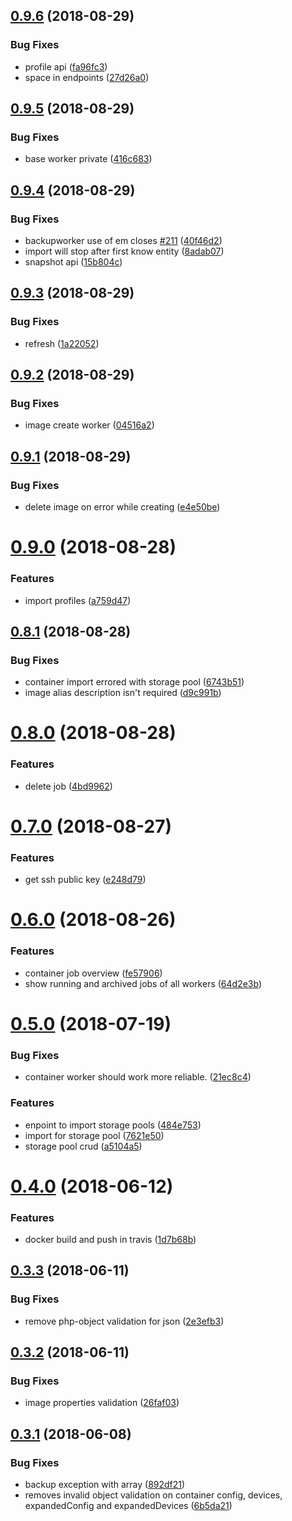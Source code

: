 ## [0.9.6](https://github.com/LexicForLXD/Backend/compare/v0.9.5...v0.9.6) (2018-08-29)


### Bug Fixes

* profile api ([fa96fc3](https://github.com/LexicForLXD/Backend/commit/fa96fc3))
* space in endpoints ([27d26a0](https://github.com/LexicForLXD/Backend/commit/27d26a0))

## [0.9.5](https://github.com/LexicForLXD/Backend/compare/v0.9.4...v0.9.5) (2018-08-29)


### Bug Fixes

* base worker private ([416c683](https://github.com/LexicForLXD/Backend/commit/416c683))

## [0.9.4](https://github.com/LexicForLXD/Backend/compare/v0.9.3...v0.9.4) (2018-08-29)


### Bug Fixes

* backupworker use of em closes [#211](https://github.com/LexicForLXD/Backend/issues/211) ([40f46d2](https://github.com/LexicForLXD/Backend/commit/40f46d2))
* import will stop after first know entity ([8adab07](https://github.com/LexicForLXD/Backend/commit/8adab07))
* snapshot api ([15b804c](https://github.com/LexicForLXD/Backend/commit/15b804c))

## [0.9.3](https://github.com/LexicForLXD/Backend/compare/v0.9.2...v0.9.3) (2018-08-29)


### Bug Fixes

* refresh ([1a22052](https://github.com/LexicForLXD/Backend/commit/1a22052))

## [0.9.2](https://github.com/LexicForLXD/Backend/compare/v0.9.1...v0.9.2) (2018-08-29)


### Bug Fixes

* image create worker ([04516a2](https://github.com/LexicForLXD/Backend/commit/04516a2))

## [0.9.1](https://github.com/LexicForLXD/Backend/compare/v0.9.0...v0.9.1) (2018-08-29)


### Bug Fixes

* delete image on error while creating ([e4e50be](https://github.com/LexicForLXD/Backend/commit/e4e50be))

# [0.9.0](https://github.com/LexicForLXD/Backend/compare/v0.8.1...v0.9.0) (2018-08-28)


### Features

* import profiles ([a759d47](https://github.com/LexicForLXD/Backend/commit/a759d47))

## [0.8.1](https://github.com/LexicForLXD/Backend/compare/v0.8.0...v0.8.1) (2018-08-28)


### Bug Fixes

* container import errored with storage pool ([6743b51](https://github.com/LexicForLXD/Backend/commit/6743b51))
* image alias description isn't required ([d9c991b](https://github.com/LexicForLXD/Backend/commit/d9c991b))

# [0.8.0](https://github.com/LexicForLXD/Backend/compare/v0.7.0...v0.8.0) (2018-08-28)


### Features

* delete job ([4bd9962](https://github.com/LexicForLXD/Backend/commit/4bd9962))

# [0.7.0](https://github.com/LexicForLXD/Backend/compare/v0.6.0...v0.7.0) (2018-08-27)


### Features

* get ssh public key ([e248d79](https://github.com/LexicForLXD/Backend/commit/e248d79))

# [0.6.0](https://github.com/LexicForLXD/Backend/compare/v0.5.0...v0.6.0) (2018-08-26)


### Features

* container job overview ([fe57906](https://github.com/LexicForLXD/Backend/commit/fe57906))
* show running and archived jobs of all workers ([64d2e3b](https://github.com/LexicForLXD/Backend/commit/64d2e3b))

# [0.5.0](https://github.com/LexicForLXD/Backend/compare/v0.4.0...v0.5.0) (2018-07-19)


### Bug Fixes

* container worker should work more reliable. ([21ec8c4](https://github.com/LexicForLXD/Backend/commit/21ec8c4))


### Features

* enpoint to import storage pools ([484e753](https://github.com/LexicForLXD/Backend/commit/484e753))
* import for storage pool ([7621e50](https://github.com/LexicForLXD/Backend/commit/7621e50))
* storage pool crud ([a5104a5](https://github.com/LexicForLXD/Backend/commit/a5104a5))

# [0.4.0](https://github.com/LexicForLXD/Backend/compare/v0.3.3...v0.4.0) (2018-06-12)


### Features

* docker build and push in travis ([1d7b68b](https://github.com/LexicForLXD/Backend/commit/1d7b68b))

## [0.3.3](https://github.com/LexicForLXD/Backend/compare/v0.3.2...v0.3.3) (2018-06-11)


### Bug Fixes

* remove php-object validation for json ([2e3efb3](https://github.com/LexicForLXD/Backend/commit/2e3efb3))

## [0.3.2](https://github.com/LexicForLXD/Backend/compare/v0.3.1...v0.3.2) (2018-06-11)


### Bug Fixes

* image properties validation ([26faf03](https://github.com/LexicForLXD/Backend/commit/26faf03))

## [0.3.1](https://github.com/LexicForLXD/Backend/compare/v0.3.0...v0.3.1) (2018-06-08)


### Bug Fixes

* backup exception with array ([892df21](https://github.com/LexicForLXD/Backend/commit/892df21))
* removes invalid object validation on container config, devices, expandedConfig and expandedDevices ([6b5da21](https://github.com/LexicForLXD/Backend/commit/6b5da21))
